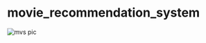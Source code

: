 # movie_recommendation_system


![mvs pic](https://github.com/user-attachments/assets/0b873f99-e513-40fe-b085-83f7bb0e8a37)

